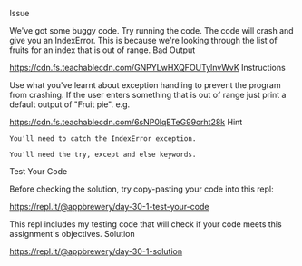 Issue

We've got some buggy code. Try running the code. The code will crash and give you an IndexError. This is because we're looking through the list of fruits for an index that is out of range.
Bad Output

https://cdn.fs.teachablecdn.com/GNPYLwHXQFOUTylnvWvK
Instructions

Use what you've learnt about exception handling to prevent the program from crashing. If the user enters something that is out of range just print a default output of "Fruit pie". e.g.

https://cdn.fs.teachablecdn.com/6sNP0lqETeG99crht28k
Hint

    You'll need to catch the IndexError exception.

    You'll need the try, except and else keywords. 

Test Your Code

Before checking the solution, try copy-pasting your code into this repl:

https://repl.it/@appbrewery/day-30-1-test-your-code

This repl includes my testing code that will check if your code meets this assignment's objectives.
Solution

https://repl.it/@appbrewery/day-30-1-solution